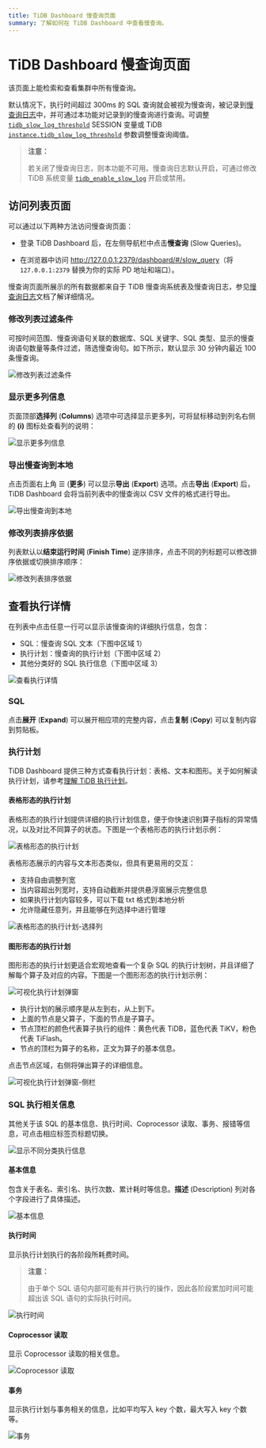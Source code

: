```yaml
---
title: TiDB Dashboard 慢查询页面
summary: 了解如何在 TiDB Dashboard 中查看慢查询。
---
```


# TiDB Dashboard 慢查询页面

该页面上能检索和查看集群中所有慢查询。

默认情况下，执行时间超过 300ms 的 SQL 查询就会被视为慢查询，被记录到[慢查询日志](/identify-slow-queries.md)中，并可通过本功能对记录到的慢查询进行查询。可调整 [`tidb_slow_log_threshold`](/system-variables.md#tidb_slow_log_threshold) SESSION 变量或 TiDB [`instance.tidb_slow_log_threshold`](/tidb-configuration-file.md#tidb_slow_log_threshold) 参数调整慢查询阈值。

> **注意：**
>
> 若关闭了慢查询日志，则本功能不可用。慢查询日志默认开启，可通过修改 TiDB 系统变量 [`tidb_enable_slow_log`](/system-variables.md#tidb_enable_slow_log) 开启或禁用。

## 访问列表页面

可以通过以下两种方法访问慢查询页面：

* 登录 TiDB Dashboard 后，在左侧导航栏中点击**慢查询** (Slow Queries)。

* 在浏览器中访问 <http://127.0.0.1:2379/dashboard/#/slow_query>（将 `127.0.0.1:2379` 替换为你的实际 PD 地址和端口）。

慢查询页面所展示的所有数据都来自于 TiDB 慢查询系统表及慢查询日志，参见[慢查询日志](/identify-slow-queries.md)文档了解详细情况。

### 修改列表过滤条件

可按时间范围、慢查询语句关联的数据库、SQL 关键字、SQL 类型、显示的慢查询语句数量等条件过滤，筛选慢查询句。如下所示，默认显示 30 分钟内最近 100 条慢查询。

![修改列表过滤条件](https://docs-download.pingcap.com/media/images/docs-cn/dashboard/dashboard-slow-queries-list1-v620.png)

### 显示更多列信息

页面顶部**选择列** (**Columns**) 选项中可选择显示更多列，可将鼠标移动到列名右侧的 **(i)** 图标处查看列的说明：

![显示更多列信息](https://docs-download.pingcap.com/media/images/docs-cn/dashboard/dashboard-slow-queries-list2-v620.png)

### 导出慢查询到本地

点击页面右上角 ☰ (**更多**) 可以显示**导出** (**Export**) 选项。点击**导出** (**Export**) 后，TiDB Dashboard 会将当前列表中的慢查询以 CSV 文件的格式进行导出。

![导出慢查询到本地](https://docs-download.pingcap.com/media/images/docs-cn/dashboard/dashboard-slow-queries-export-v651.png)

### 修改列表排序依据

列表默认以**结束运行时间** (**Finish Time**) 逆序排序，点击不同的列标题可以修改排序依据或切换排序顺序：

![修改列表排序依据](https://docs-download.pingcap.com/media/images/docs-cn/dashboard/dashboard-slow-queries-list3-v620.png)

## 查看执行详情

在列表中点击任意一行可以显示该慢查询的详细执行信息，包含：

- SQL：慢查询 SQL 文本（下图中区域 1）
- 执行计划：慢查询的执行计划（下图中区域 2）
- 其他分类好的 SQL 执行信息（下图中区域 3）

![查看执行详情](https://docs-download.pingcap.com/media/images/docs-cn/dashboard/dashboard-slow-queries-detail1-v620.png)

### SQL

点击**展开** (**Expand**) 可以展开相应项的完整内容，点击**复制** (**Copy**) 可以复制内容到剪贴板。

### 执行计划

TiDB Dashboard 提供三种方式查看执行计划：表格、文本和图形。关于如何解读执行计划，请参考[理解 TiDB 执行计划](/explain-overview.md)。

#### 表格形态的执行计划

表格形态的执行计划提供详细的执行计划信息，便于你快速识别算子指标的异常情况，以及对比不同算子的状态。下图是一个表格形态的执行计划示例：

![表格形态的执行计划](https://docs-download.pingcap.com/media/images/docs-cn/dashboard/dashboard-table-plan.png)

表格形态展示的内容与文本形态类似，但具有更易用的交互：

- 支持自由调整列宽
- 当内容超出列宽时，支持自动截断并提供悬浮窗展示完整信息
- 如果执行计划内容较多，可以下载 txt 格式到本地分析
- 允许隐藏任意列，并且能够在列选择中进行管理

![表格形态的执行计划-选择列](https://docs-download.pingcap.com/media/images/docs-cn/dashboard/dashboard-table-plan-columnpicker.png)

#### 图形形态的执行计划

图形形态的执行计划更适合宏观地查看一个复杂 SQL 的执行计划树，并且详细了解每个算子及对应的内容。下图是一个图形形态的执行计划示例：

![可视化执行计划弹窗](https://docs-download.pingcap.com/media/images/docs-cn/dashboard/dashboard-visual-plan-2.png)

- 执行计划的展示顺序是从左到右，从上到下。
- 上面的节点是父算子，下面的节点是子算子。
- 节点顶栏的颜色代表算子执行的组件：黄色代表 TiDB，蓝色代表 TiKV，粉色代表 TiFlash。
- 节点的顶栏为算子的名称，正文为算子的基本信息。

点击节点区域，右侧将弹出算子的详细信息。

![可视化执行计划弹窗-侧栏](https://docs-download.pingcap.com/media/images/docs-cn/dashboard/dashboard-visual-plan-popup.png)

### SQL 执行相关信息

其他关于该 SQL 的基本信息、执行时间、Coprocessor 读取、事务、报错等信息，可点击相应标签页标题切换。

![显示不同分类执行信息](https://docs-download.pingcap.com/media/images/docs-cn/dashboard/dashboard-slow-queries-detail2-v620.png)

#### 基本信息

包含关于表名、索引名、执行次数、累计耗时等信息。**描述** (Description) 列对各个字段进行了具体描述。

![基本信息](https://docs-download.pingcap.com/media/images/docs-cn/dashboard/dashboard-slow-queries-detail-plans-basic.png)

#### 执行时间

显示执行计划执行的各阶段所耗费时间。

> **注意：**
>
> 由于单个 SQL 语句内部可能有并行执行的操作，因此各阶段累加时间可能超出该 SQL 语句的实际执行时间。

![执行时间](https://docs-download.pingcap.com/media/images/docs-cn/dashboard/dashboard-slow-queries-detail-plans-time.png)

#### Coprocessor 读取

显示 Coprocessor 读取的相关信息。

![Coprocessor 读取](https://docs-download.pingcap.com/media/images/docs-cn/dashboard/dashboard-slow-queries-detail-plans-cop-read.png)

#### 事务

显示执行计划与事务相关的信息，比如平均写入 key 个数，最大写入 key 个数等。

![事务](https://docs-download.pingcap.com/media/images/docs-cn/dashboard/dashboard-slow-queries-detail-plans-transaction.png)
